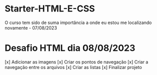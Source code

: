 # Starter-HTML-E-CSS

 O curso tem sido de suma importância a onde eu estou me localizando novamente - 07/08/2023

# Desafio HTML dia 08/08/2023

[x] Adicionar as imagens
[x] Criar os pontos de navegação
[x] Criar a navegação entre os arquivos
[x] Criar as listas
[x] Finalizar projeto